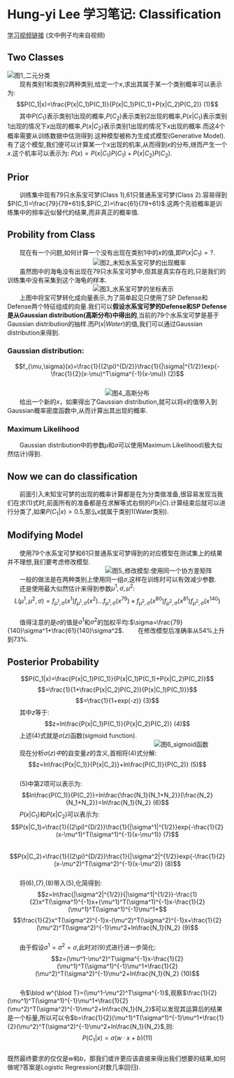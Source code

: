 # Hung-yi Lee 学习笔记: Classification
[学习视频链接](https://www.bilibili.com/video/av48285039/?p=9) (文中例子均来自视频)<br/>
## Two Classes
![图1_二元分类](1.png)<br/>
&emsp;&emsp;现有类别1和类别2两种类别,给定一个$x$,求出其属于某一个类别概率可以表示为:
$$P(C_1|x)=\frac{P(x|C_1)P(C_1)}{P(x|C_1)P(C_1)+P(x|C_2)P(C_2)}        (1)$$
&emsp;&emsp;其中$P(C_1)$表示类别1出现的概率,$P(C_2)$表示类别2出现的概率,$P(x|C_1)$表示类别1出现的情况下$x$出现的概率,$P(x|C_2)$表示类别1出现的情况下$x$出现的概率.而这4个概率需要从训练数据中估测得到.这种模型被称为生成式模型(Generative Model).有了这个模型,我们便可以计算某一个$x$出现的机率,从而得到$x$的分布,继而产生一个$x$.这个机率可以表示为: $P(x)=P(x|C_1)P(C_1)+P(x|C_2)P(C_2)$.
## Prior
&emsp;&emsp;训练集中现有79只水系宝可梦(Class 1),61只普通系宝可梦(Class 2).容易得到$P(C_1)=\frac{79}{79+61}$,$P(C_2)=\frac{61}{79+61}$.这两个先验概率是训练集中的频率近似替代的结果,而非真正的概率值.
## Probility from Class
&emsp;&emsp;现在有一个问题,如何计算一个没有出现在类别1中的$x$的值,即$P(x|C_1)=?$.<br/>
&emsp;&emsp;&emsp;&emsp;&emsp;&emsp;&emsp;&emsp;&emsp;&emsp;&emsp;&emsp;&emsp;&emsp;![图2_未知水系宝可梦的出现概率](2.png)<br/>
&emsp;&emsp;虽然图中的海龟没有出现在79只水系宝可梦中,但其是真实存在的,只是我们的训练集中没有采集到这个海龟的样本.<br/>
&emsp;&emsp;&emsp;&emsp;&emsp;&emsp;&emsp;&emsp;&emsp;&emsp;&emsp;&emsp;&emsp;&emsp;![图3_水系宝可梦的坐标表示](3.png)<br/>
&emsp;&emsp;上图中将宝可梦转化成向量表示,为了简单起见只使用了SP Defense和Defense两个特征组成的向量.我们可以**假设水系宝可梦的Defense和SP Defense是从Gaussian distribution(高斯分布)中得出的**,当前的79个水系宝可梦是基于Gaussian distribution的抽样.而$P(x|Water)$的值,我们可以通过Gaussian distribution来得到.<br/>
### Gaussian distribution:
$$f_{\mu,\sigma}(x)=\frac{1}{(2\pi)^{D/2}}\frac{1}{|\sigma|^{1/2}}exp{-\frac{1}{2}(x-\mu)^T\sigma^{-1}(x-\mu)}        (2)$$<br/>
&emsp;&emsp;&emsp;&emsp;&emsp;&emsp;&emsp;&emsp;&emsp;&emsp;&emsp;&emsp;&emsp;&emsp;&emsp;&emsp;![图4_高斯分布](4.png)<br/>
&emsp;&emsp;给出一个新的$x$，如果得出了Gaussian distribution,就可以将$x$的值带入到Gaussian概率密度函数中,从而计算出其出现的概率.
### Maximum Likelihood
&emsp;&emsp;Gaussian distribution中的参数$\mu$和$\sigma$可以使用Maximum Likelihood(极大似然估计)得到.<br/>
## Now we can do classification
&emsp;&emsp;前面引入未知宝可梦的出现的概率计算都是在为分类做准备,很容易发现当我们在求(1)式时,前面所有的准备都是在求解等式右侧的$P(x|C)$.计算结束后就可以进行分类了,如果$P(C_1|x)>0.5$,那么$x$就属于类别1(Water类别).<br/>
## Modifying Model
&emsp;&emsp;使用79个水系宝可梦和61只普通系宝可梦得到的对应模型在测试集上的结果并不理想,我们要考虑修改模型.<br/>
&emsp;&emsp;&emsp;&emsp;&emsp;&emsp;&emsp;&emsp;&emsp;&emsp;&emsp;&emsp;&emsp;&emsp;&emsp;&emsp;![图5_修改模型:使用同一个协方差矩阵](5.png)<br/>
&emsp;&emsp;一般的做法是在两种类别上使用同一组$\sigma$,这样在训练时可以有效减少参数.
&emsp;&emsp;还是使用最大似然估计来得到参数$\mu^1,\sigma,\mu^2$:
$$L(\mu^1,\mu^2,\sigma)=f_{\mu^1,\sigma}(x^1)f_{\mu^1,\sigma}(x^2)...f_{\mu^1,\sigma}(x^{79}) × f_{\mu^2,\sigma}(x^{80})f_{\mu^2,\sigma}(x^{81})f_{\mu^2,\sigma}(x^{140})$$<br/>
&emsp;&emsp;值得注意的是$\sigma$的值是$\sigma^1$和$\sigma^2$的加权平均:$\sigma=\frac{79}{140}\sigma^1+\frac{61}{140}\sigma^2$.
&emsp;&emsp;在修改模型后准确率从54%上升到73%.
## Posterior Probability
$$P(C_1|x)=\frac{P(x|C_1)P(C_1)}{P(x|C_1)P(C_1)+P(x|C_2)P(C_2)}$$
$$=\frac{1}{1+\frac{P(x|C_2)P(C_2)}{P(x|C_1)P(C_1)}}$$
$$=\frac{1}{1+exp(-z)}      (3)$$
&emsp;&emsp;其中$z$等于:
$$z=ln\frac{P(x|C_1)P(C_1)}{P(x|C_2)P(C_2)}      (4)$$
&emsp;&emsp;上述(4)式就是$\sigma(z)$函数(sigmoid function).<br/>
&emsp;&emsp;&emsp;&emsp;&emsp;&emsp;&emsp;&emsp;&emsp;&emsp;&emsp;&emsp;&emsp;&emsp;&emsp;&emsp;&emsp;&emsp;&emsp;&emsp;&emsp;&emsp;&emsp;&emsp;![图6_sigmoid函数](6.png)<br/>
&emsp;&emsp;现在分析$\sigma(z)中$的自变量$z$的含义,首相将(4)式分解:
$$z=ln\frac{P(x|C_1)}{P(x|C_2)}+ln\frac{P(C_1)}{P(C_2)}       (5)$$<br/>
&emsp;&emsp;(5)中第2项可以表示为:
$$ln\frac{P(C_1)}{P(C_2)}=ln\frac{\frac{N_1}{N_1+N_2}}{\frac{N_2}{N_1+N_2}}=ln\frac{N_1}{N_2}      (6)$$
&emsp;&emsp;$P(x|C_1)$和$P(x|C_2)$可以表示为:
$$P(x|C_1)=\frac{1}{(2\pi)^{D/2}}\frac{1}{|\sigma^1|^{1/2}}exp{-\frac{1}{2}(x-\mu^1)^T(\sigma^1)^{-1}(x-\mu^1)}      (7)$$<br/>
$$P(x|C_2)=\frac{1}{(2\pi)^{D/2}}\frac{1}{|\sigma^2|^{1/2}}exp{-\frac{1}{2}(x-\mu^2)^T(\sigma^2)^{-1}(x-\mu^2)}      (8)$$<br/>
&emsp;&emsp;将(6),(7),(8)带入(5),化简得到:
$$z=ln\frac{|\sigma^2|^{1/2}}{|\sigma^1|^{1/2}}-\frac{1}{2}x^T(\sigma^1)^{-1}x+(\mu^1)^T(\sigma^1)^{-1}x-\frac{1}{2}(\mu^1)^T(\sigma^1)^{-1}\mu^1+$$
$$\frac{1}{2}x^T(\sigma^2)^{-1}x-(\mu^2)^T(\sigma^2)^{-1}x+\frac{1}{2}(\mu^2)^T(\sigma^2)^{-1}\mu^2+ln\frac{N_1}{N_2}      (9)$$<br/>
&emsp;&emsp;由于假设$\sigma^1=\sigma^2=\sigma$,此时对(9)式进行进一步简化:
$$z=(\mu^1-\mu^2)^T\sigma^{-1}x-\frac{1}{2}(\mu^1)^T(\sigma^1)^{-1}\mu^1+\frac{1}{2}(\mu^2)^T(\sigma^2)^{-1}\mu^2+ln\frac{N_1}{N_2}      (10)$$<br/>
&emsp;&emsp;令$\blod w^{\blod T}=(\mu^1-\mu^2)^T\sigma^{-1}$,观察$\frac{1}{2}(\mu^1)^T(\sigma^1)^{-1}\mu^1+\frac{1}{2}(\mu^2)^T(\sigma^2)^{-1}\mu^2+ln\frac{N_1}{N_2}$可以发现其运算后的结果是一个标量,所以可以令$b=\frac{1}{2}(\mu^1)^T(\sigma^1)^{-1}\mu^1+\frac{1}{2}(\mu^2)^T(\sigma^2)^{-1}\mu^2+ln\frac{N_1}{N_2}$,则:
$$P(C_1|x)=\sigma(w·x+b)      (11)$$<br/>
既然最终要求的仅仅是$w$和$b$，那我们或许更应该直接来得出我们想要的结果,如何做呢?答案是Logistic Regression(对数几率回归).